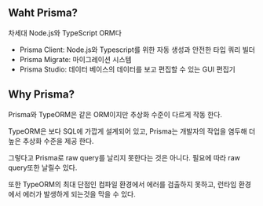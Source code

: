 ## Waht Prisma?

차세대 Node.js와 TypeScript ORM다

- Prisma Client: Node.js와 Typescript를 위한 자동 생성과 안전한 타입 쿼리 빌더
- Prisma Migrate: 마이그레이션 시스템
- Prisma Studio: 데이터 베이스의 데이터를 보고 편집할 수 있는 GUI 편집기

## Why Prisma?

Prisma와 TypeORM은 같은 ORM이지만 추상화 수준이 다르게 작동 한다.

TypeORM은 보다 SQL에 가깝게 설계되어 있고, Prisma는 개발자의 작업을 염두해 더 높은 추상화 수준을 제공 한다.

그렇다고 Prisma로 raw query를 날리지 못한다는 것은 아니다. 필요에 따라 raw query또한 날릴수 있다.

또한 TypeORM의 최대 단점인 컴파일 환경에서 에러를 검출하지 못하고, 런타임 환경에서 에러가 발생하게 되는것을 막을 수 있다.
